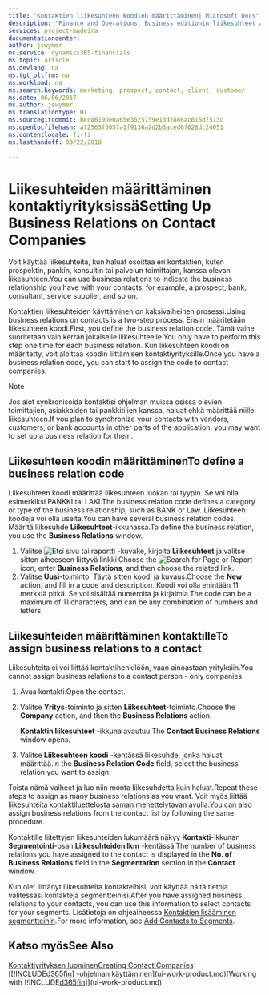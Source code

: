 ```yaml
---
title: "Kontaktien liikesuhteen koodien määrittäminen| Microsoft Docs"
description: "Finance and Operations, Business editionin liikesuhteet auttavat markkinoinnissa ja voit ilmaista niiden avulla, minkälainen liikesuhde sinulla on prospektien ja asiakkaiden kanssa. Kyse voi olla esimerkiksi pankista tai palvelun toimittajasta."
services: project-madeira
documentationcenter: 
author: jswymer
ms.service: dynamics365-financials
ms.topic: article
ms.devlang: na
ms.tgt_pltfrm: na
ms.workload: na
ms.search.keywords: marketing, prospect, contact, client, customer
ms.date: 06/06/2017
ms.author: jswymer
ms.translationtype: HT
ms.sourcegitcommit: bec0619be0a65e3625759e13d2866ac615d7513c
ms.openlocfilehash: a72563f5057a1f9136a2d2b3aced6f028dc24051
ms.contentlocale: fi-fi
ms.lasthandoff: 03/22/2018

---
```

# <a name="setting-up-business-relations-on-contact-companies"></a><span data-ttu-id="9b623-103">Liikesuhteiden määrittäminen kontaktiyrityksissä</span><span class="sxs-lookup"><span data-stu-id="9b623-103">Setting Up Business Relations on Contact Companies</span></span>
<span data-ttu-id="9b623-104">Voit käyttää liikesuhteita, kun haluat osoittaa eri kontaktien, kuten prospektin, pankin, konsultin tai palvelun toimittajan, kanssa olevan liikesuhteen.</span><span class="sxs-lookup"><span data-stu-id="9b623-104">You can use business relations to indicate the business relationship you have with your contacts, for example, a prospect, bank, consultant, service supplier, and so on.</span></span>

<span data-ttu-id="9b623-105">Kontaktien liikesuhteiden käyttäminen on kaksivaiheinen prosessi.</span><span class="sxs-lookup"><span data-stu-id="9b623-105">Using business relations on contacts is a two-step process.</span></span> <span data-ttu-id="9b623-106">Ensin määritetään liikesuhteen koodi.</span><span class="sxs-lookup"><span data-stu-id="9b623-106">First, you define the business relation code.</span></span> <span data-ttu-id="9b623-107">Tämä vaihe suoritetaan vain kerran jokaiselle liikesuhteelle.</span><span class="sxs-lookup"><span data-stu-id="9b623-107">You only have to perform this step one time for each business relation.</span></span> <span data-ttu-id="9b623-108">Kun liikesuhteen koodi on määritetty, voit aloittaa koodin liittämisen kontaktiyrityksille.</span><span class="sxs-lookup"><span data-stu-id="9b623-108">Once you have a business relation code, you can start to assign the code to contact companies.</span></span>

> [!NOTE]  
>   <span data-ttu-id="9b623-109">Jos aiot synkronisoida kontaktisi ohjelman muissa osissa olevien toimittajien, asiakkaiden tai pankkitilien kanssa, haluat ehkä määrittää niille liikesuhteen.</span><span class="sxs-lookup"><span data-stu-id="9b623-109">If you plan to synchronize your contacts with vendors, customers, or bank accounts in other parts of the application, you may want to set up a business relation for them.</span></span>

## <a name="to-define-a-business-relation-code"></a><span data-ttu-id="9b623-110">Liikesuhteen koodin määrittäminen</span><span class="sxs-lookup"><span data-stu-id="9b623-110">To define a business relation code</span></span>
<span data-ttu-id="9b623-111">Liikesuhteen koodi määrittää liikesuhteen luokan tai tyypin. Se voi olla esimerkiksi PANKKI tai LAKI.</span><span class="sxs-lookup"><span data-stu-id="9b623-111">The business relation code defines a category or type of the business relationship, such as BANK or Law.</span></span> <span data-ttu-id="9b623-112">Liikesuhteen koodeja voi olla useita.</span><span class="sxs-lookup"><span data-stu-id="9b623-112">You can have several business relation codes.</span></span> <span data-ttu-id="9b623-113">Määritä liikesuhde **Liikesuhteet**-ikkunassa.</span><span class="sxs-lookup"><span data-stu-id="9b623-113">To define the business relation, you use the **Business Relations** window.</span></span>

1. <span data-ttu-id="9b623-114">Valitse ![Etsi sivu tai raportti](media/ui-search/search_small.png "Etsi sivu tai raportti -kuvake") -kuvake, kirjoita **Liikesuhteet** ja valitse sitten aiheeseen liittyvä linkki.</span><span class="sxs-lookup"><span data-stu-id="9b623-114">Choose the ![Search for Page or Report](media/ui-search/search_small.png "Search for Page or Report icon") icon, enter **Business Relations**, and then choose the related link.</span></span>
2. <span data-ttu-id="9b623-115">Valitse **Uusi**-toiminto. Täytä sitten koodi ja kuvaus.</span><span class="sxs-lookup"><span data-stu-id="9b623-115">Choose the **New** action, and fill in a code and description.</span></span> <span data-ttu-id="9b623-116">Koodi voi olla enintään 11 merkkiä pitkä. Se voi sisältää numeroita ja kirjaimia.</span><span class="sxs-lookup"><span data-stu-id="9b623-116">The code can be a maximum of 11 characters, and can be any combination of numbers and letters.</span></span>

## <a name="AssignBusRelContact"></a> <span data-ttu-id="9b623-117">Liikesuhteiden määrittäminen kontaktille</span><span class="sxs-lookup"><span data-stu-id="9b623-117">To assign business relations to a contact</span></span>
<span data-ttu-id="9b623-118">Liikesuhteita ei voi liittää kontaktihenkilöön, vaan ainoastaan yrityksiin.</span><span class="sxs-lookup"><span data-stu-id="9b623-118">You cannot assign business relations to a contact person - only companies.</span></span>

1. <span data-ttu-id="9b623-119">Avaa kontakti.</span><span class="sxs-lookup"><span data-stu-id="9b623-119">Open the contact.</span></span>
2. <span data-ttu-id="9b623-120">Valitse **Yritys**-toiminto ja sitten **Liikesuhteet**-toiminto.</span><span class="sxs-lookup"><span data-stu-id="9b623-120">Choose the **Company** action, and then the **Business Relations** action.</span></span>

    <span data-ttu-id="9b623-121">**Kontaktin liikesuhteet** -ikkuna avautuu.</span><span class="sxs-lookup"><span data-stu-id="9b623-121">The **Contact Business Relations** window opens.</span></span>
3. <span data-ttu-id="9b623-122">Valitse **Liikesuhteen koodi** -kentässä liikesuhde, jonka haluat määrittää.</span><span class="sxs-lookup"><span data-stu-id="9b623-122">In the **Business Relation Code** field, select the business relation you want to assign.</span></span>

<span data-ttu-id="9b623-123">Toista nämä vaiheet ja luo niin monta liikesuhdetta kuin haluat.</span><span class="sxs-lookup"><span data-stu-id="9b623-123">Repeat these steps to assign as many business relations as you want.</span></span> <span data-ttu-id="9b623-124">Voit myös liittää liikesuhteita kontaktiluettelosta saman menettelytavan avulla.</span><span class="sxs-lookup"><span data-stu-id="9b623-124">You can also assign business relations from the contact list by following the same procedure.</span></span>

<span data-ttu-id="9b623-125">Kontaktille liitettyjen liikesuhteiden lukumäärä näkyy **Kontakti**-ikkunan **Segmentointi**-osan **Liikesuhteiden lkm** -kentässä.</span><span class="sxs-lookup"><span data-stu-id="9b623-125">The number of business relations you have assigned to the contact is displayed in the **No. of Business Relations** field in the **Segmentation** section in the **Contact** window.</span></span>

<span data-ttu-id="9b623-126">Kun olet liittänyt liikesuhteita kontakteihisi, voit käyttää näitä tietoja valitessasi kontakteja segmentteihisi.</span><span class="sxs-lookup"><span data-stu-id="9b623-126">After you have assigned business relations to your contacts, you can use this information to select contacts for your segments.</span></span> <span data-ttu-id="9b623-127">Lisätietoja on ohjeaiheessa [Kontaktien lisääminen segmentteihin](marketing-add-contact-segment.md).</span><span class="sxs-lookup"><span data-stu-id="9b623-127">For more information, see [Add Contacts to Segments](marketing-add-contact-segment.md).</span></span>

## <a name="see-also"></a><span data-ttu-id="9b623-128">Katso myös</span><span class="sxs-lookup"><span data-stu-id="9b623-128">See Also</span></span>
[<span data-ttu-id="9b623-129">Kontaktiyrityksen luominen</span><span class="sxs-lookup"><span data-stu-id="9b623-129">Creating Contact Companies</span></span>](marketing-create-contact-companies.md)  
<span data-ttu-id="9b623-130">[[!INCLUDE[d365fin](includes/d365fin_md.md)] -ohjelman käyttäminen](ui-work-product.md)</span><span class="sxs-lookup"><span data-stu-id="9b623-130">[Working with [!INCLUDE[d365fin](includes/d365fin_md.md)]](ui-work-product.md)</span></span>

